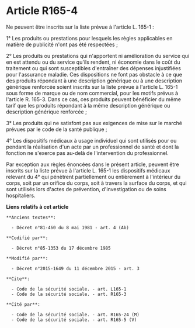 # Article R165-4

Ne peuvent être inscrits sur la liste prévue à l'article L. 165-1 :

1° Les produits ou prestations pour lesquels les règles applicables en matière de publicité n'ont pas été respectées ;

2° Les produits ou prestations qui n'apportent ni amélioration du service qui en est attendu ou du service qu'ils rendent, ni
économie dans le coût du traitement ou qui sont susceptibles d'entraîner des dépenses injustifiées pour l'assurance maladie.
Ces dispositions ne font pas obstacle à ce que des produits répondant à une description générique ou à une description
générique renforcée soient inscrits sur la liste prévue à l'article L. 165-1 sous forme de marque ou de nom commercial, pour
les motifs prévus à l'article R. 165-3. Dans ce cas, ces produits peuvent bénéficier du même tarif que les produits répondant
à la même description générique ou description générique renforcée ;

3° Les produits qui ne satisfont pas aux exigences de mise sur le marché prévues par le code de la santé publique ;

4° Les dispositifs médicaux à usage individuel qui sont utilisés pour ou pendant la réalisation d'un acte par un
professionnel de santé et dont la fonction ne s'exerce pas au-delà de l'intervention du professionnel.

Par exception aux règles énoncées dans le présent article, peuvent être inscrits sur la liste prévue à l'article L. 165-1 les
dispositifs médicaux relevant du 4° qui pénètrent partiellement ou entièrement à l'intérieur du corps, soit par un orifice du
corps, soit à travers la surface du corps, et qui sont utilisés lors d'actes de prévention, d'investigation ou de soins
hospitaliers.

**Liens relatifs à cet article**

	**Anciens textes**:

	  - Décret n°81-460 du 8 mai 1981 - art. 4 (Ab)

	**Codifié par**:

	  - Décret n°85-1353 du 17 décembre 1985

	**Modifié par**:

	  - Décret n°2015-1649 du 11 décembre 2015 - art. 3

	**Cite**:

	  - Code de la sécurité sociale. - art. L165-1
	  - Code de la sécurité sociale. - art. R165-3

	**Cité par**:

	  - Code de la sécurité sociale. - art. R165-24 (M)
	  - Code de la sécurité sociale. - art. R165-5 (V)
